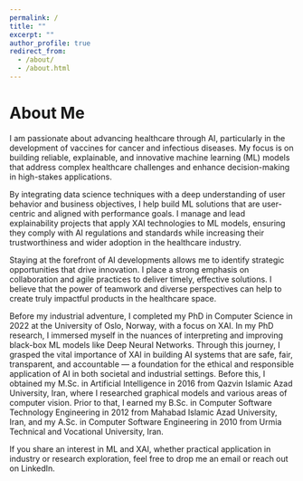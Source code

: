```yaml
---
permalink: /
title: ""
excerpt: ""
author_profile: true
redirect_from: 
  - /about/
  - /about.html
---
```

About Me
=====
I am passionate about advancing healthcare through AI, particularly in the development of vaccines for cancer and infectious diseases. My focus is on building reliable, explainable, and innovative machine learning (ML) models that address complex healthcare challenges and enhance decision-making in high-stakes applications.

By integrating data science techniques with a deep understanding of user behavior and business objectives, I help build ML solutions that are user-centric and aligned with performance goals. I manage and lead explainability projects that apply XAI technologies to ML models, ensuring they comply with AI regulations and standards while increasing their trustworthiness and wider adoption in the healthcare industry.

Staying at the forefront of AI developments allows me to identify strategic opportunities that drive innovation. I place a strong emphasis on collaboration and agile practices to deliver timely, effective solutions. I believe that the power of teamwork and diverse perspectives can help to create truly impactful products in the healthcare space.

Before my industrial adventure, I completed my PhD in Computer Science in 2022 at the University of Oslo, Norway, with a focus on XAI. In my PhD research, I immersed myself in the nuances of interpreting and improving black-box ML models like Deep Neural Networks. Through this journey, I grasped the vital importance of XAI in building AI systems that are safe, fair, transparent, and accountable — a foundation for the ethical and responsible application of AI in both societal and industrial settings. Before this, I obtained my M.Sc. in Artificial Intelligence in 2016 from Qazvin Islamic Azad University, Iran, where I researched graphical models and various areas of computer vision. Prior to that, I earned my B.Sc. in Computer Software Technology Engineering in 2012 from Mahabad Islamic Azad University, Iran, and my A.Sc. in Computer Software Engineering in 2010 from Urmia Technical and Vocational University, Iran.

If you share an interest in ML and XAI, whether practical application in industry or research exploration, feel free to drop me an email or reach out on LinkedIn. 

